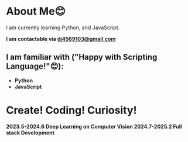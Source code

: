 # About Me😊

I am currently learning Python, and JavaScript.<strong/>

**I am contactable via dj4569103@gmail.com**

## I am familiar with ("Happy with Scripting Language!"😊):
* Python
* JavaScript

# Create! Coding! Curiosity!

2023.5-2024.6 Deep Learning on Computer Vision
2024.7-2025.2 Full stack Development
